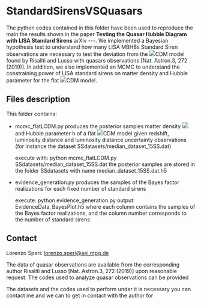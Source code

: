 # StandardSirensVSQuasars

The python codes contained in this folder have been used to reproduce the main the results shown in the paper **Testing the Quasar Hubble Diagram with LISA Standard Sirens** arXiv ---. We implemented a Bayesian hypothesis test to understand how many LISA MBHBs Standard Siren observations are necessary to test the deviation from the <img src="https://render.githubusercontent.com/render/math?math=\Lambda">CDM model found by Risaliti and Lusso with quasars observations [Nat. Astron.3, 272 (2019)]. In addition, we also implemented an MCMC to understand the constraining power of LISA standard sirens on matter density and Hubble parameter for the flat <img src="https://render.githubusercontent.com/render/math?math=\Lambda">CDM model.

## Files description

This folder contains:

- mcmc_flatLCDM.py 
    produces the posterior samples matter density  <img src="https://render.githubusercontent.com/render/math?math=\Omega _m"> and Hubble parameter h of a flat <img src="https://render.githubusercontent.com/render/math?math=\Lambda">CDM model given redshift, luminosity distance and luminosity distance uncertainty observations (for instance the dataset SSdatasets/median_dataset_15SS.dat)
    
    execute with: python mcmc_flatLCDM.py SSdatasets/median_dataset_15SS.dat
    the posterior samples are stored in the folder SSdatasets with name median_dataset_15SS.dat.h5
    
- evidence_generation.py
    produces the samples of the Bayes factor realizations for each fixed number of standard sirens
    
    execute: python evidence_generation.py
    output: EvidenceData_BayesPlot.h5
    where each column contains the samples of the Bayes factor realizations, and the column number corresponds to the number of standard sirens

## Contact

Lorenzo Speri: lorenzo.speri@aei.mpg.de

The data of quasar observations are available from the corresponding author Risaliti and Lusso [Nat. Astron.3, 272 (2019)] upon reasonable request.
The codes used to analyze quasar observations can be provided 

The datasets and the codes used to perform under it is necessary you can contact me and we can to get in contact with the author  for 

